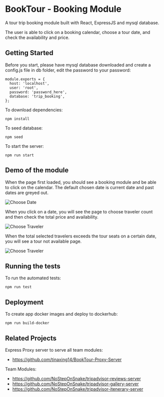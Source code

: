 
# BookTour - Booking Module

A tour trip booking module built with React, ExpressJS and mysql database.

The user is able to click on a booking calendar, choose a tour date, and check the availability and price.

## Getting Started
Before you start, please have mysql database downloaded and create a config.js file in db folder,
edit the password to your password:
```
module.exports = {
  host: 'localhost',
  user: 'root',
  password: 'password_here',
  database: 'trip_booking',
};
```

To download dependencies:
```
npm install
```

To seed database:
```
npm seed
```

To start the server:
```
npm run start
```

## Demo of the module
When the page first loaded, you should see a booking module and be able to click on the calendar.
The default chosen date is current date and past dates are greyed out.

![Choose Date](https://media.giphy.com/media/XfmPSh7pDOiXXfGSmR/giphy.gif)


When you click on a date, you will see the page to choose traveler count and then check the total price and availability.

![Choose Traveler](https://media.giphy.com/media/gKZse44KJN63yxtFEY/giphy.gif)


When the total selected travelers exceeds the tour seats on a certain date, you will see a tour not available page.

![Choose Traveler](https://media.giphy.com/media/Xf7HY9A3PZwD679EzP/giphy.gif)


## Running the tests

To run the automated tests:
```
npm run test
```

## Deployment

To create app docker images and deploy to dockerhub:
```
npm run build-docker
```


## Related Projects

Express Proxy server to serve all team modules:

- https://github.com/tinaxing14/BookTour-Proxy-Server

Team Modules:
  - https://github.com/NoStepOnSnake/tripadvisor-reviews-server
  - https://github.com/NoStepOnSnake/tripadvisor-gallery-server
  - https://github.com/NoStepOnSnake/tripadvisor-itenerary-server


